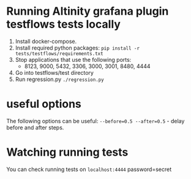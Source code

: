# Running Altinity grafana plugin testflows tests locally

1. Install docker-compose.
2. Install required python packages:
  `pip install -r tests/testflows/requirements.txt`
3. Stop applications that use the following ports:
   - 8123, 9000, 5432, 3306, 3000, 3001, 8480, 4444
3. Go into testflows/test directory
4. Run regression.py
  `./regression.py`
  
# useful options
  The following options can be useful:
    `--before=0.5 --after=0.5` - delay before and after steps.

# Watching running tests
  You can check running tests on `localhost:4444` password=secret
